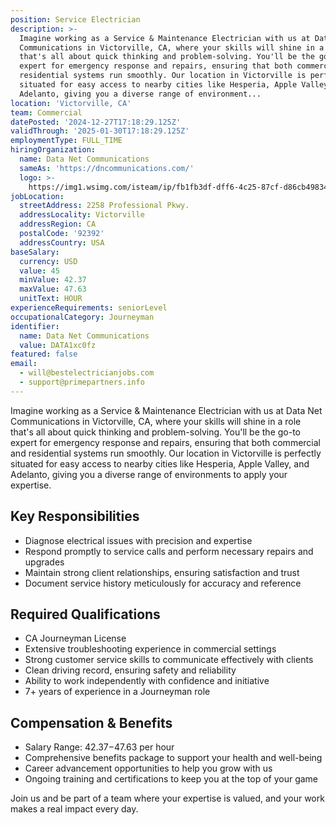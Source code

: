```yaml
---
position: Service Electrician
description: >-
  Imagine working as a Service & Maintenance Electrician with us at Data Net
  Communications in Victorville, CA, where your skills will shine in a role
  that's all about quick thinking and problem-solving. You'll be the go-to
  expert for emergency response and repairs, ensuring that both commercial and
  residential systems run smoothly. Our location in Victorville is perfectly
  situated for easy access to nearby cities like Hesperia, Apple Valley, and
  Adelanto, giving you a diverse range of environment...
location: 'Victorville, CA'
team: Commercial
datePosted: '2024-12-27T17:18:29.125Z'
validThrough: '2025-01-30T17:18:29.125Z'
employmentType: FULL_TIME
hiringOrganization:
  name: Data Net Communications
  sameAs: 'https://dncommunications.com/'
  logo: >-
    https://img1.wsimg.com/isteam/ip/fb1fb3df-dff6-4c25-87cf-d86cb49834bd/logo/6a33dad7-451e-4204-ae39-ec25122c905e.jpg/:/rs=h:125
jobLocation:
  streetAddress: 2258 Professional Pkwy.
  addressLocality: Victorville
  addressRegion: CA
  postalCode: '92392'
  addressCountry: USA
baseSalary:
  currency: USD
  value: 45
  minValue: 42.37
  maxValue: 47.63
  unitText: HOUR
experienceRequirements: seniorLevel
occupationalCategory: Journeyman
identifier:
  name: Data Net Communications
  value: DATA1xc0fz
featured: false
email:
  - will@bestelectricianjobs.com
  - support@primepartners.info
---
```




Imagine working as a Service & Maintenance Electrician with us at Data Net Communications in Victorville, CA, where your skills will shine in a role that's all about quick thinking and problem-solving. You'll be the go-to expert for emergency response and repairs, ensuring that both commercial and residential systems run smoothly. Our location in Victorville is perfectly situated for easy access to nearby cities like Hesperia, Apple Valley, and Adelanto, giving you a diverse range of environments to apply your expertise.

## Key Responsibilities
- Diagnose electrical issues with precision and expertise
- Respond promptly to service calls and perform necessary repairs and upgrades
- Maintain strong client relationships, ensuring satisfaction and trust
- Document service history meticulously for accuracy and reference

## Required Qualifications
- CA Journeyman License
- Extensive troubleshooting experience in commercial settings
- Strong customer service skills to communicate effectively with clients
- Clean driving record, ensuring safety and reliability
- Ability to work independently with confidence and initiative
- 7+ years of experience in a Journeyman role

## Compensation & Benefits
- Salary Range: $42.37-$47.63 per hour
- Comprehensive benefits package to support your health and well-being
- Career advancement opportunities to help you grow with us
- Ongoing training and certifications to keep you at the top of your game

Join us and be part of a team where your expertise is valued, and your work makes a real impact every day.
